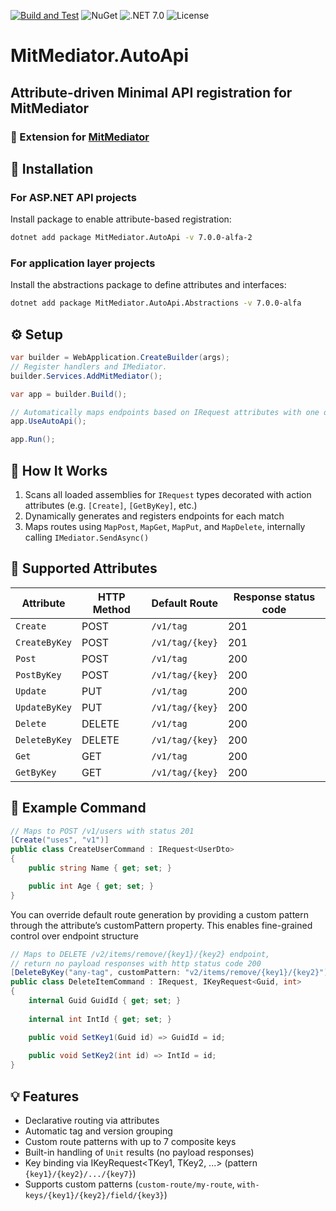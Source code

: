 [![Build and Test](https://github.com/dzmprt/MitMediator/actions/workflows/dotnet.yml/badge.svg)](https://github.com/dzmprt/MitMediator/actions/workflows/dotnet.yml)
![NuGet](https://img.shields.io/nuget/v/MitMediator.AutoApi)
![.NET 7.0](https://img.shields.io/badge/Version-.NET%207.0-informational?style=flat&logo=dotnet)
![License](https://img.shields.io/github/license/dzmprt/MitMediator.AutoApi)
# MitMediator.AutoApi

## Attribute-driven Minimal API registration for MitMediator
### 🔗 Extension for [MitMediator](https://github.com/dzmprt/MitMediator)

## 🚀 Installation

### For ASP.NET API projects
Install package to enable attribute-based registration:
```bash
dotnet add package MitMediator.AutoApi -v 7.0.0-alfa-2
```

### For application layer projects
Install the abstractions package to define attributes and interfaces:
```bash
dotnet add package MitMediator.AutoApi.Abstractions -v 7.0.0-alfa
```

## ⚙️ Setup

```csharp
var builder = WebApplication.CreateBuilder(args);
// Register handlers and IMediator.
builder.Services.AddMitMediator(); 

var app = builder.Build();

// Automatically maps endpoints based on IRequest attributes with one of attributes
app.UseAutoApi(); 

app.Run();
```

## 🧩 How It Works

1. Scans all loaded assemblies for `IRequest` types decorated with action attributes (e.g. `[Create]`, `[GetByKey]`, etc.)
2. Dynamically generates and registers endpoints for each match
3. Maps routes using `MapPost`, `MapGet`, `MapPut`, and `MapDelete`, internally calling `IMediator.SendAsync()`

## 🔖 Supported Attributes

| Attribute     | HTTP Method | Default Route    | Response status code |
|---------------|-------------|------------------|----------------------| 
| `Create`      | POST        | `/v1/tag`        | 201                  |
| `CreateByKey` | POST        | `/v1/tag/{key}`  | 201                  |
| `Post`        | POST        | `/v1/tag`        | 200                  |
| `PostByKey`   | POST        | `/v1/tag/{key}`  | 200                  |
| `Update`      | PUT         | `/v1/tag`        | 200                  |
| `UpdateByKey` | PUT         | `/v1/tag/{key}`  | 200                  |
| `Delete`      | DELETE      | `/v1/tag`        | 200                  |
| `DeleteByKey` | DELETE      | `/v1/tag/{key}`  | 200                  |
| `Get`         | GET         | `/v1/tag`        | 200                  |
| `GetByKey`    | GET         | `/v1/tag/{key}`  | 200                  |

## 🧪 Example Command

```csharp
// Maps to POST /v1/users with status 201
[Create("uses", "v1")]
public class CreateUserCommand : IRequest<UserDto>
{
    public string Name { get; set; }

    public int Age { get; set; }
}
```

You can override default route generation by providing a custom pattern through the attribute’s customPattern property. This enables fine-grained control over endpoint structure

```csharp
// Maps to DELETE /v2/items/remove/{key1}/{key2} endpoint, 
// return no payload responses with http status code 200
[DeleteByKey("any-tag", customPattern: "v2/items/remove/{key1}/{key2}")]
public class DeleteItemCommand : IRequest, IKeyRequest<Guid, int>
{
    internal Guid GuidId { get; set; }
    
    internal int IntId { get; set; }

    public void SetKey1(Guid id) => GuidId = id;
    
    public void SetKey2(int id) => IntId = id;
}
```

## 💡 Features

* Declarative routing via attributes
* Automatic tag and version grouping
* Custom route patterns with up to 7 composite keys
* Built-in handling of `Unit` results (no payload responses)
* Key binding via IKeyRequest<TKey1, TKey2, ...> (pattern `{key1}/{key2}/.../{key7}`)
* Supports custom patterns (`custom-route/my-route`, `with-keys/{key1}/{key2}/field/{key3}`)
